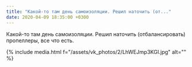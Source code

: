 ```yaml
---
title: "Какой-то там день самоизоляции. Решил наточить (от..."
date: 2020-04-09 18:35:00 +0300
---
```


Какой-то там день самоизоляции. Решил наточить (отбалансировать) пропеллеры, все что есть.

{% include media.html f="/assets/vk_photos/2/LhWEJmp3KGI.jpg" alt="" %}
